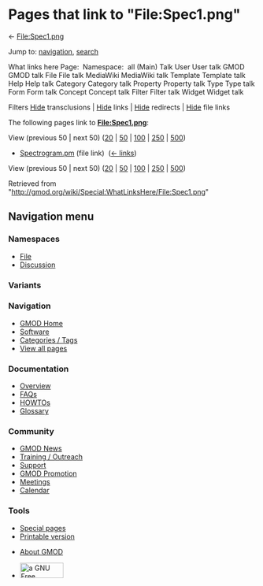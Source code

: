 <div id="mw-page-base" class="noprint">

</div>

<div id="mw-head-base" class="noprint">

</div>

<div id="content" class="mw-body" role="main">

<span id="top"></span>

<div id="mw-js-message" style="display:none;">

</div>



# <span dir="auto">Pages that link to "File:Spec1.png"</span>

<div id="bodyContent">

<div id="contentSub">

← [File:Spec1.png](/wiki/File:Spec1.png "File:Spec1.png")

</div>

<div id="jump-to-nav" class="mw-jump">

Jump to: [navigation](#mw-navigation), [search](#p-search)

</div>

<div id="mw-content-text">

What links here Page:  Namespace:  all (Main) Talk User User talk GMOD
GMOD talk File File talk MediaWiki MediaWiki talk Template Template talk
Help Help talk Category Category talk Property Property talk Type Type
talk Form Form talk Concept Concept talk Filter Filter talk Widget
Widget talk

Filters
[Hide](/mediawiki/index.php?title=Special:WhatLinksHere/File:Spec1.png&hidetrans=1 "Special:WhatLinksHere/File:Spec1.png")
transclusions \|
[Hide](/mediawiki/index.php?title=Special:WhatLinksHere/File:Spec1.png&hidelinks=1 "Special:WhatLinksHere/File:Spec1.png")
links \|
[Hide](/mediawiki/index.php?title=Special:WhatLinksHere/File:Spec1.png&hideredirs=1 "Special:WhatLinksHere/File:Spec1.png")
redirects \|
[Hide](/mediawiki/index.php?title=Special:WhatLinksHere/File:Spec1.png&hideimages=1 "Special:WhatLinksHere/File:Spec1.png")
file links

The following pages link to
**[File:Spec1.png](/wiki/File:Spec1.png "File:Spec1.png")**:

View (previous 50 \| next 50)
([20](/mediawiki/index.php?title=Special:WhatLinksHere/File:Spec1.png&limit=20 "Special:WhatLinksHere/File:Spec1.png")
\|
[50](/mediawiki/index.php?title=Special:WhatLinksHere/File:Spec1.png&limit=50 "Special:WhatLinksHere/File:Spec1.png")
\|
[100](/mediawiki/index.php?title=Special:WhatLinksHere/File:Spec1.png&limit=100 "Special:WhatLinksHere/File:Spec1.png")
\|
[250](/mediawiki/index.php?title=Special:WhatLinksHere/File:Spec1.png&limit=250 "Special:WhatLinksHere/File:Spec1.png")
\|
[500](/mediawiki/index.php?title=Special:WhatLinksHere/File:Spec1.png&limit=500 "Special:WhatLinksHere/File:Spec1.png"))

- [Spectrogram.pm](/wiki/Spectrogram.pm "Spectrogram.pm") (file link) ‎
  <span class="mw-whatlinkshere-tools">([←
  links](/mediawiki/index.php?title=Special:WhatLinksHere&target=Spectrogram.pm "Special:WhatLinksHere"))</span>

View (previous 50 \| next 50)
([20](/mediawiki/index.php?title=Special:WhatLinksHere/File:Spec1.png&limit=20 "Special:WhatLinksHere/File:Spec1.png")
\|
[50](/mediawiki/index.php?title=Special:WhatLinksHere/File:Spec1.png&limit=50 "Special:WhatLinksHere/File:Spec1.png")
\|
[100](/mediawiki/index.php?title=Special:WhatLinksHere/File:Spec1.png&limit=100 "Special:WhatLinksHere/File:Spec1.png")
\|
[250](/mediawiki/index.php?title=Special:WhatLinksHere/File:Spec1.png&limit=250 "Special:WhatLinksHere/File:Spec1.png")
\|
[500](/mediawiki/index.php?title=Special:WhatLinksHere/File:Spec1.png&limit=500 "Special:WhatLinksHere/File:Spec1.png"))

</div>

<div class="printfooter">

Retrieved from
"<http://gmod.org/wiki/Special:WhatLinksHere/File:Spec1.png>"

</div>

<div id="catlinks" class="catlinks catlinks-allhidden">

</div>

<div class="visualClear">

</div>

</div>

</div>

<div id="mw-navigation">

## Navigation menu

<div id="mw-head">



<div id="left-navigation">

<div id="p-namespaces" class="vectorTabs" role="navigation"
aria-labelledby="p-namespaces-label">

### Namespaces

- <span id="ca-nstab-image"><a href="/wiki/File:Spec1.png" accesskey="c"
  title="View the file page [c]">File</a></span>
- <span id="ca-talk"><a
  href="/mediawiki/index.php?title=File_talk:Spec1.png&amp;action=edit&amp;redlink=1"
  accesskey="t"
  title="Discussion about the content page [t]">Discussion</a></span>

</div>

<div id="p-variants" class="vectorMenu emptyPortlet" role="navigation"
aria-labelledby="p-variants-label">

### 

### Variants[](#)

<div class="menu">

</div>

</div>

</div>

<div id="right-navigation">





</div>



</div>

</div>

</div>

<div id="mw-panel">

<div id="p-logo" role="banner">

<a href="/wiki/Main_Page"
style="background-image: url(http://gmod.org/images/GMOD-cogs.png);"
title="Visit the main page"></a>

</div>

<div id="p-Navigation" class="portal" role="navigation"
aria-labelledby="p-Navigation-label">

### Navigation

<div class="body">

- <span id="n-GMOD-Home">[GMOD Home](/wiki/Main_Page)</span>
- <span id="n-Software">[Software](/wiki/GMOD_Components)</span>
- <span id="n-Categories-.2F-Tags">[Categories /
  Tags](/wiki/Categories)</span>
- <span id="n-View-all-pages">[View all
  pages](/wiki/Special:AllPages)</span>

</div>

</div>

<div id="p-Documentation" class="portal" role="navigation"
aria-labelledby="p-Documentation-label">

### Documentation

<div class="body">

- <span id="n-Overview">[Overview](/wiki/Overview)</span>
- <span id="n-FAQs">[FAQs](/wiki/Category:FAQ)</span>
- <span id="n-HOWTOs">[HOWTOs](/wiki/Category:HOWTO)</span>
- <span id="n-Glossary">[Glossary](/wiki/Glossary)</span>

</div>

</div>

<div id="p-Community" class="portal" role="navigation"
aria-labelledby="p-Community-label">

### Community

<div class="body">

- <span id="n-GMOD-News">[GMOD News](/wiki/GMOD_News)</span>
- <span id="n-Training-.2F-Outreach">[Training /
  Outreach](/wiki/Training_and_Outreach)</span>
- <span id="n-Support">[Support](/wiki/Support)</span>
- <span id="n-GMOD-Promotion">[GMOD
  Promotion](/wiki/GMOD_Promotion)</span>
- <span id="n-Meetings">[Meetings](/wiki/Meetings)</span>
- <span id="n-Calendar">[Calendar](/wiki/Calendar)</span>

</div>

</div>

<div id="p-tb" class="portal" role="navigation"
aria-labelledby="p-tb-label">

### Tools

<div class="body">

- <span id="t-specialpages"><a href="/wiki/Special:SpecialPages" accesskey="q"
  title="A list of all special pages [q]">Special pages</a></span>
- <span id="t-print"><a
  href="/mediawiki/index.php?title=Special:WhatLinksHere/File:Spec1.png&amp;printable=yes"
  rel="alternate" accesskey="p"
  title="Printable version of this page [p]">Printable version</a></span>

</div>

</div>

</div>

</div>

<div id="footer" role="contentinfo">

- <span id="footer-places-about">[About
  GMOD](/wiki/GMOD:About "GMOD:About")</span>

<!-- -->

- <span id="footer-copyrightico">[<img src="http://www.gnu.org/graphics/gfdl-logo-small.png" width="88"
  height="31" alt="a GNU Free Documentation License" />](http://www.gnu.org/licenses/fdl-1.3.html)</span>


<div style="clear:both">

</div>

</div>
